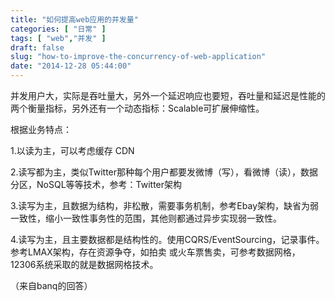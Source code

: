 ```yaml
---
title: "如何提高web应用的并发量"
categories: [ "日常" ]
tags: [ "web","并发" ]
draft: false
slug: "how-to-improve-the-concurrency-of-web-application"
date: "2014-12-28 05:44:00"
---
```


并发用户大，实际是吞吐量大，另外一个延迟响应也要短，吞吐量和延迟是性能的两个衡量指标，另外还有一个动态指标：Scalable可扩展伸缩性。

根据业务特点：

1.以读为主，可以考虑缓存 CDN

2.读写都为主，类似Twitter那种每个用户都要发微博（写），看微博（读），数据分区，NoSQL等等技术，参考：Twitter架构

3.读写为主，且数据为结构，非松散，需要事务机制，参考Ebay架构，缺省为弱一致性，缩小一致性事务性的范围，其他则都通过异步实现弱一致性。


<!--more-->


4.读写为主，且主要数据都是结构性的。使用CQRS/EventSourcing，记录事件。参考LMAX架构，存在资源争夺，如拍卖 或火车票售卖，可参考数据网格，12306系统采取的就是数据网格技术。

（来自banq的回答）